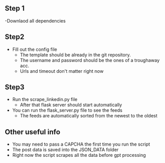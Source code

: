 ## Step 1 
-Downlaod all dependencies

## Step2 
- Fill out the config file
    - The template should be already in the git repository.
    - The username and password should be the ones of a troughaway acc.
    - Urls and timeout don't matter right now

## Step3 
- Run the scrape_linkedin.py file
    - After that flask server should start automatically
- You can run the flask_server.py file to see the feeds
    - The feeds are automatically sorted from the newest to the oldest

## Other useful info
- You may need to pass a CAPCHA the first time you run the script
- The post data is saved into the JSON_DATA folder
- Right now the script scrapes all the data before gpt processing 